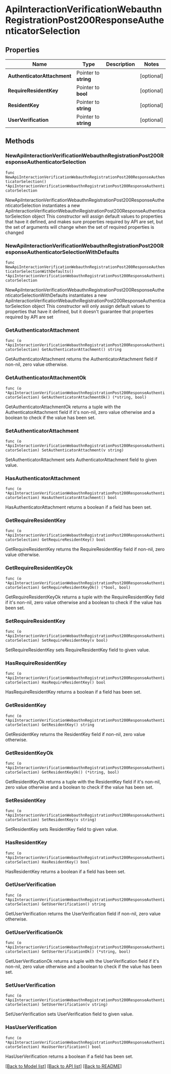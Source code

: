 # ApiInteractionVerificationWebauthnRegistrationPost200ResponseAuthenticatorSelection

## Properties

Name | Type | Description | Notes
------------ | ------------- | ------------- | -------------
**AuthenticatorAttachment** | Pointer to **string** |  | [optional] 
**RequireResidentKey** | Pointer to **bool** |  | [optional] 
**ResidentKey** | Pointer to **string** |  | [optional] 
**UserVerification** | Pointer to **string** |  | [optional] 

## Methods

### NewApiInteractionVerificationWebauthnRegistrationPost200ResponseAuthenticatorSelection

`func NewApiInteractionVerificationWebauthnRegistrationPost200ResponseAuthenticatorSelection() *ApiInteractionVerificationWebauthnRegistrationPost200ResponseAuthenticatorSelection`

NewApiInteractionVerificationWebauthnRegistrationPost200ResponseAuthenticatorSelection instantiates a new ApiInteractionVerificationWebauthnRegistrationPost200ResponseAuthenticatorSelection object
This constructor will assign default values to properties that have it defined,
and makes sure properties required by API are set, but the set of arguments
will change when the set of required properties is changed

### NewApiInteractionVerificationWebauthnRegistrationPost200ResponseAuthenticatorSelectionWithDefaults

`func NewApiInteractionVerificationWebauthnRegistrationPost200ResponseAuthenticatorSelectionWithDefaults() *ApiInteractionVerificationWebauthnRegistrationPost200ResponseAuthenticatorSelection`

NewApiInteractionVerificationWebauthnRegistrationPost200ResponseAuthenticatorSelectionWithDefaults instantiates a new ApiInteractionVerificationWebauthnRegistrationPost200ResponseAuthenticatorSelection object
This constructor will only assign default values to properties that have it defined,
but it doesn't guarantee that properties required by API are set

### GetAuthenticatorAttachment

`func (o *ApiInteractionVerificationWebauthnRegistrationPost200ResponseAuthenticatorSelection) GetAuthenticatorAttachment() string`

GetAuthenticatorAttachment returns the AuthenticatorAttachment field if non-nil, zero value otherwise.

### GetAuthenticatorAttachmentOk

`func (o *ApiInteractionVerificationWebauthnRegistrationPost200ResponseAuthenticatorSelection) GetAuthenticatorAttachmentOk() (*string, bool)`

GetAuthenticatorAttachmentOk returns a tuple with the AuthenticatorAttachment field if it's non-nil, zero value otherwise
and a boolean to check if the value has been set.

### SetAuthenticatorAttachment

`func (o *ApiInteractionVerificationWebauthnRegistrationPost200ResponseAuthenticatorSelection) SetAuthenticatorAttachment(v string)`

SetAuthenticatorAttachment sets AuthenticatorAttachment field to given value.

### HasAuthenticatorAttachment

`func (o *ApiInteractionVerificationWebauthnRegistrationPost200ResponseAuthenticatorSelection) HasAuthenticatorAttachment() bool`

HasAuthenticatorAttachment returns a boolean if a field has been set.

### GetRequireResidentKey

`func (o *ApiInteractionVerificationWebauthnRegistrationPost200ResponseAuthenticatorSelection) GetRequireResidentKey() bool`

GetRequireResidentKey returns the RequireResidentKey field if non-nil, zero value otherwise.

### GetRequireResidentKeyOk

`func (o *ApiInteractionVerificationWebauthnRegistrationPost200ResponseAuthenticatorSelection) GetRequireResidentKeyOk() (*bool, bool)`

GetRequireResidentKeyOk returns a tuple with the RequireResidentKey field if it's non-nil, zero value otherwise
and a boolean to check if the value has been set.

### SetRequireResidentKey

`func (o *ApiInteractionVerificationWebauthnRegistrationPost200ResponseAuthenticatorSelection) SetRequireResidentKey(v bool)`

SetRequireResidentKey sets RequireResidentKey field to given value.

### HasRequireResidentKey

`func (o *ApiInteractionVerificationWebauthnRegistrationPost200ResponseAuthenticatorSelection) HasRequireResidentKey() bool`

HasRequireResidentKey returns a boolean if a field has been set.

### GetResidentKey

`func (o *ApiInteractionVerificationWebauthnRegistrationPost200ResponseAuthenticatorSelection) GetResidentKey() string`

GetResidentKey returns the ResidentKey field if non-nil, zero value otherwise.

### GetResidentKeyOk

`func (o *ApiInteractionVerificationWebauthnRegistrationPost200ResponseAuthenticatorSelection) GetResidentKeyOk() (*string, bool)`

GetResidentKeyOk returns a tuple with the ResidentKey field if it's non-nil, zero value otherwise
and a boolean to check if the value has been set.

### SetResidentKey

`func (o *ApiInteractionVerificationWebauthnRegistrationPost200ResponseAuthenticatorSelection) SetResidentKey(v string)`

SetResidentKey sets ResidentKey field to given value.

### HasResidentKey

`func (o *ApiInteractionVerificationWebauthnRegistrationPost200ResponseAuthenticatorSelection) HasResidentKey() bool`

HasResidentKey returns a boolean if a field has been set.

### GetUserVerification

`func (o *ApiInteractionVerificationWebauthnRegistrationPost200ResponseAuthenticatorSelection) GetUserVerification() string`

GetUserVerification returns the UserVerification field if non-nil, zero value otherwise.

### GetUserVerificationOk

`func (o *ApiInteractionVerificationWebauthnRegistrationPost200ResponseAuthenticatorSelection) GetUserVerificationOk() (*string, bool)`

GetUserVerificationOk returns a tuple with the UserVerification field if it's non-nil, zero value otherwise
and a boolean to check if the value has been set.

### SetUserVerification

`func (o *ApiInteractionVerificationWebauthnRegistrationPost200ResponseAuthenticatorSelection) SetUserVerification(v string)`

SetUserVerification sets UserVerification field to given value.

### HasUserVerification

`func (o *ApiInteractionVerificationWebauthnRegistrationPost200ResponseAuthenticatorSelection) HasUserVerification() bool`

HasUserVerification returns a boolean if a field has been set.


[[Back to Model list]](../README.md#documentation-for-models) [[Back to API list]](../README.md#documentation-for-api-endpoints) [[Back to README]](../README.md)


